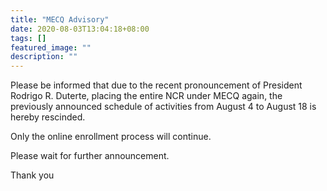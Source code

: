 ```yaml
---
title: "MECQ Advisory"
date: 2020-08-03T13:04:18+08:00
tags: []
featured_image: ""
description: ""
---
```

Please be informed that due to the recent pronouncement of President Rodrigo R. Duterte, placing the entire NCR under MECQ again, the previously announced schedule of activities from August 4 to August 18 is hereby rescinded.

Only the online enrollment process will continue.

Please wait for further announcement.

Thank you
